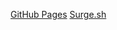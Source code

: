 [GitHub Pages](https://research-git-2.github.io/web-calculator/)
[Surge.sh](https://web-calculator-pactiks2.surge.sh/)
